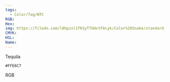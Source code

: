 ```yaml
---
tags:
  - Color/Tag/NTC
RGB:
Hex:
img: https://filedn.com/l0hpzxl1f01yT7GHxtF8cyk/Color%20Snake/standard_csv_to_svg/%23/FFE6C7.svg
CMYK:
HSL:
Name:
---
```

Tequila
```palette
#FFE6C7
```
RGB
